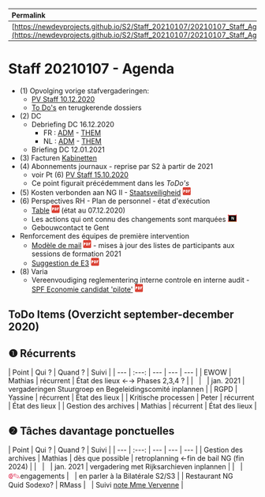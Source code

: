 <link rel="stylesheet" href="https://newdevprojects.github.io/S2/S2.css">
<link rel="stylesheet" href="S2.css">

&nbsp;

&nbsp;

| Permalink |
| :--- |
| [https://newdevprojects.github.io/S2/Staff_20210107/20210107_Staff_Agenda.html](https://newdevprojects.github.io/S2/Staff_20210107/20210107_Staff_Agenda.html) | 

# Staff 20210107 - Agenda

* (1) Opvolging vorige stafvergaderingen:
	* [PV Staff 10.12.2020](https://newdevprojects.github.io/S2/Staff_20201210/20201210_Staff_PV.html)
	* [To Do's](#todo) en terugkerende dossiers
* (2) DC 
	* Debriefing DC 16.12.2020
		* FR : [ADM](https://newdevprojects.github.io/S2/Staff/20201216_Adm_FR.pdf) - [THEM](https://newdevprojects.github.io/S2/Staff/20201216_Them_FR.pdf)
		* NL : [ADM](https://newdevprojects.github.io/S2/Staff/20201216_Adm_NL.pdf) - [THEM](https://newdevprojects.github.io/S2/Staff/20201216_Them_NL.pdf)
	* Briefing DC 12.01.2021
* (3) Facturen [Kabinetten](Facturen_kabinetten.pdf)
* (4) Abonnements journaux - reprise par S2 à partir de 2021
	* voir Pt (6) [PV Staff 15.10.2020](https://newdevprojects.github.io/S2/Staff_20201015/20201015_Staff_PV.html#6-varia)
	* Ce point figurait précédemment dans les *ToDo's*
* (5) Kosten verbonden aan NG II - [Staatsveiligheid](Staatsveiligheid_kosten_NG-II.pdf) ![](pdf.png)
* (6) Perspectives RH - Plan de personnel - état d'exécution
	* [Table](TablePlansPersonnel_20201231.pdf) ![](pdf.png) (état au 07.12.2020)
	* Les actions qui ont connu des changements sont marquées ![](table_NEW.png)
	* Gebouwcontact te Gent
* Renforcement des équipes de première intervention
	* [Modèle de mail](Modele_Update_Liste_EPI.pdf) ![](pdf.png) - mises à jour des listes de participants aux sessions de formation 2021
	* [Suggestion de E3](EPI_Suggestion_E3.pdf) ![](pdf.png)
* (8) Varia
	* Vereenvoudiging reglementering interne controle en interne audit - [SPF Economie candidat 'pilote'](SPF_pilote.pdf) ![](pdf.png)

<a name="todo"> </a>

## ToDo Items (Overzicht september-december 2020)

## &#10102; Récurrents

| Point | Qui ? | Quand ? | Suivi |
| --- | :---: | --- | --- | --- |
| EWOW | Mathias | récurrent | &Eacute;tat des lieux &#8592;&#8594; Phases 2,3,4 ? |
| &nbsp; | &nbsp; | jan. 2021 | vergaderingen Stuurgroep en Begeleidingscomité inplannen |
| RGPD | Yassine | récurrent | &Eacute;tat des lieux |
| Kritische processen | Peter | récurrent | &Eacute;tat des lieux |
| Gestion des archives | Mathias | récurrent | &Eacute;tat des lieux |

## &#10103; Tâches davantage ponctuelles

| Point | Qui ? | Quand ? | Suivi |
| --- | :---: | --- | --- | --- |
| Gestion des archives | Mathias | dès que possible | retroplanning &#8592;fin de bail NG (fin 2024) |
| &nbsp; | &nbsp; | jan. 2021 | vergadering met Rijksarchieven inplannen |
| &nbsp; | <font color="crimson" size="3px">&#10179;&#9998;</font>engagements | &nbsp; | en parler à la Bilatérale S2/S3 |
| Restaurant NG<br>Quid Sodexo? | RMass | &nbsp; | Suivi [note Mme Vervenne](https://newdevprojects.github.io/S2/Staff_20201110/20201106_Keuken_Covid.pdf) |

